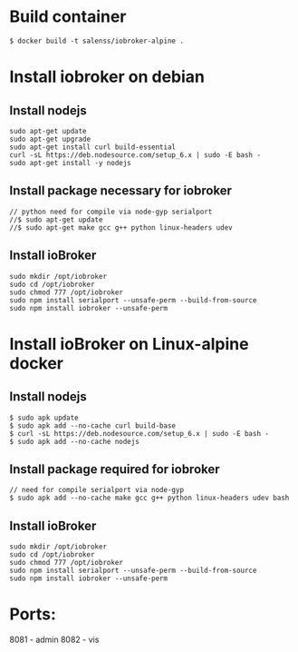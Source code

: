 # Build container
```
$ docker build -t salenss/iobroker-alpine .
```

# Install iobroker on debian
## Install nodejs
```
sudo apt-get update
sudo apt-get upgrade
sudo apt-get install curl build-essential
curl -sL https://deb.nodesource.com/setup_6.x | sudo -E bash -
sudo apt-get install -y nodejs
```
## Install package necessary for iobroker
```
// python need for compile via node-gyp serialport
//$ sudo apt-get update
//$ sudo apt-get make gcc g++ python linux-headers udev

```
## Install ioBroker

```
sudo mkdir /opt/iobroker
sudo cd /opt/iobroker
sudo chmod 777 /opt/iobroker
sudo npm install serialport --unsafe-perm --build-from-source
sudo npm install iobroker --unsafe-perm
```


# Install ioBroker on Linux-alpine docker

## Install nodejs
```
$ sudo apk update
$ sudo apk add --no-cache curl build-base
$ curl -sL https://deb.nodesource.com/setup_6.x | sudo -E bash -
$ sudo apk add --no-cache nodejs
```
## Install package required for iobroker
```
// need for compile serialport via node-gyp
$ sudo apk add --no-cache make gcc g++ python linux-headers udev bash
```
## Install ioBroker

```
sudo mkdir /opt/iobroker
sudo cd /opt/iobroker
sudo chmod 777 /opt/iobroker
sudo npm install serialport --unsafe-perm --build-from-source
sudo npm install iobroker --unsafe-perm
```

# Ports:
8081 - admin
8082 - vis
